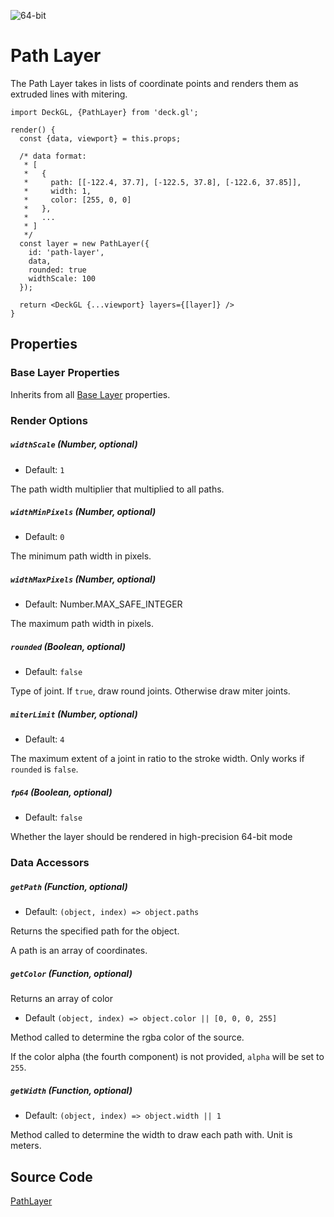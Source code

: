 <!-- INJECT:"PathLayerDemo" -->

<p class="badges">
  <img src="https://img.shields.io/badge/64--bit-support-blue.svg?style=flat-square" alt="64-bit" />
</p>

# Path Layer

The Path Layer takes in lists of coordinate points and
renders them as extruded lines with mitering.

```
import DeckGL, {PathLayer} from 'deck.gl';

render() {
  const {data, viewport} = this.props;

  /* data format:
   * [
   *   {
   *     path: [[-122.4, 37.7], [-122.5, 37.8], [-122.6, 37.85]],
   *     width: 1,
   *     color: [255, 0, 0]
   *   },
   *   ...
   * ]
   */
  const layer = new PathLayer({
    id: 'path-layer',
    data,
    rounded: true
    widthScale: 100
  });

  return <DeckGL {...viewport} layers={[layer]} />
}
```

## Properties

### Base Layer Properties

Inherits from all [Base Layer](/docs/api-reference/base-layer.md) properties.

### Render Options

##### `widthScale` (Number, optional)

- Default: `1`

The path width multiplier that multiplied to all paths.

##### `widthMinPixels` (Number, optional)

- Default: `0`

The minimum path width in pixels.

##### `widthMaxPixels` (Number, optional)

- Default: Number.MAX_SAFE_INTEGER

The maximum path width in pixels.

##### `rounded` (Boolean, optional)

- Default: `false`

Type of joint. If `true`, draw round joints. Otherwise draw miter joints.

##### `miterLimit` (Number, optional)

- Default: `4`

The maximum extent of a joint in ratio to the stroke width.
Only works if `rounded` is `false`.

##### `fp64` (Boolean, optional)

- Default: `false`

Whether the layer should be rendered in high-precision 64-bit mode

### Data Accessors

##### `getPath` (Function, optional)

- Default: `(object, index) => object.paths`

Returns the specified path for the object.

A path is an array of coordinates.

##### `getColor` (Function, optional)

Returns an array of color

- Default `(object, index) => object.color || [0, 0, 0, 255]`

Method called to determine the rgba color of the source.

If the color alpha (the fourth component) is not provided,
`alpha` will be set to `255`.

##### `getWidth` (Function, optional)

- Default: `(object, index) => object.width || 1`

Method called to determine the width to draw each path with.
Unit is meters.


## Source Code
[PathLayer](https://github.com/uber/deck.gl/tree/master/src/layers/core/path-layer)

